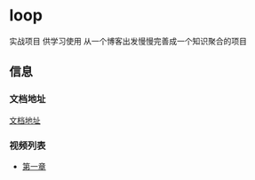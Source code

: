 # loop

实战项目 供学习使用 从一个博客出发慢慢完善成一个知识聚合的项目

## 信息

### 文档地址

[文档地址](https://www.lookroot.cn/loop/)

### 视频列表

- [第一章](https://www.bilibili.com/video/BV1VX4y1T7hn)
